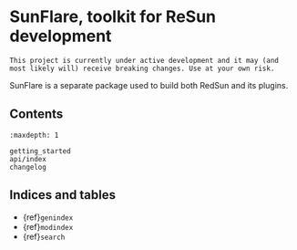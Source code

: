 # SunFlare, toolkit for ReSun development

```{warning}
This project is currently under active development and it may (and most likely will) receive breaking changes. Use at your own risk.
```

SunFlare is a separate package used to build both RedSun and its plugins.

## Contents

```{toctree}
:maxdepth: 1

getting_started
api/index
changelog
```

## Indices and tables

- {ref}`genindex`
- {ref}`modindex`
- {ref}`search`
